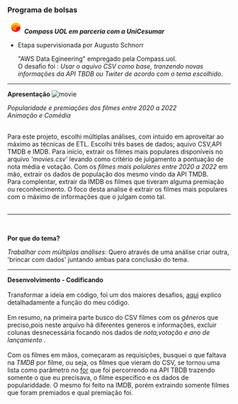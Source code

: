 
### Programa de bolsas
![d](https://github.com/suellencosta7/Projeto-final/blob/main/imgs/icon-compass.png) ***Compass UOL em parceria com a UniCesumar*** <br>
 
 
 * Etapa supervisionada por Augusto Schnorr


   "AWS Data Egineering" empregado pela Compass.uol.<br>
    O desafio foi : _Usar o aquivo CSV como base, tranzendo novas informações da API TBDB ou Twiter de acordo com o tema escolhido_.



---
              
 **Apresentação** ![movie](https://github.com/suellencosta7/Mini_Projetos.Front/blob/main/imgs/icons8-projetor-de-filme-32.png)

_*Popularidade e premiações dos filmes entre 2020 a 2022*_ <br>
_Animação e Comédia_

<br>Para este projeto, escolhi múltiplas análises, com intuido em aproveitar ao máximo as técnicas de ETL. Escolhi três bases de dados; aquivo CSV,API TMDB e IMDB.
Para início, extrair os filmes mais populares disponíveis no arquivo _'movies.csv_' levando como critério de julgamento a pontuação de nota média e votação. Com 
os _filmes mais polulares entre 2020 a 2022_ em mão, extrair os dados de população dos mesmo vindo da API TMDB. <br>
Para complentar, extrair da IMDB os filmes que tiveram alguma premiação ou reconhecimento.
O foco desta analise é extrair os filmes mais populares com o máximo de informações que o julgam como tal. <br>
<br>

---
<br>

**Por que do tema?**

_Trabalhar com múltiplas análises_: Quero através de uma análise criar outra, 'brincar com dados' juntando ambas para conclusão do tema.

---
**Desenvolvimento - Codificando** <br>
<br>
     Transformar a ideia em código, foi um dos maiores desafios, [aqui](https://github.com/suellencosta7/Projeto-final/blob/main/arquivos/documentation.md) explico detalhadamente a função do meu código.<br> 
<br> 
Em resumo, na primeira parte busco do CSV filmes com os _gêneros_ que preciso,pois neste arquivo há diferentes generos e informações, excluir colunas desnecessária focando nos dados de _nota,votação e ano de lançamento_ .<br> 
<br> 
Com os filmes em mãos, começaram as requisições, busquei o que faltava na _TMDB_ por filme, ou seja, os filmes que vieram do CSV, se tornou uma lista como parâmetro
no [for](https://wiki.python.org/moin/ForLoop) que foi percorrendo na API TBDB  trazendo somente o que eu precisava, o filme específico e os dados de populariddade.
O mesmo foi feito na IMDB, porém extraindo somente filmes que foram premiados e qual premiação foi.  <br> 
<br>

